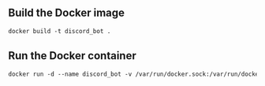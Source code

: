 ## Build the Docker image 
```md
docker build -t discord_bot .
```

## Run the Docker container
```md
docker run -d --name discord_bot -v /var/run/docker.sock:/var/run/docker.sock discord_bot
```

